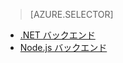 > [AZURE.SELECTOR]
- [.NET バックエンド](../articles/app-service-mobile-dotnet-backend-how-to-use-server-sdk.md)
- [Node.js バックエンド](../articles/app-service-mobile-node-backend-how-to-use-server-sdk.md)

